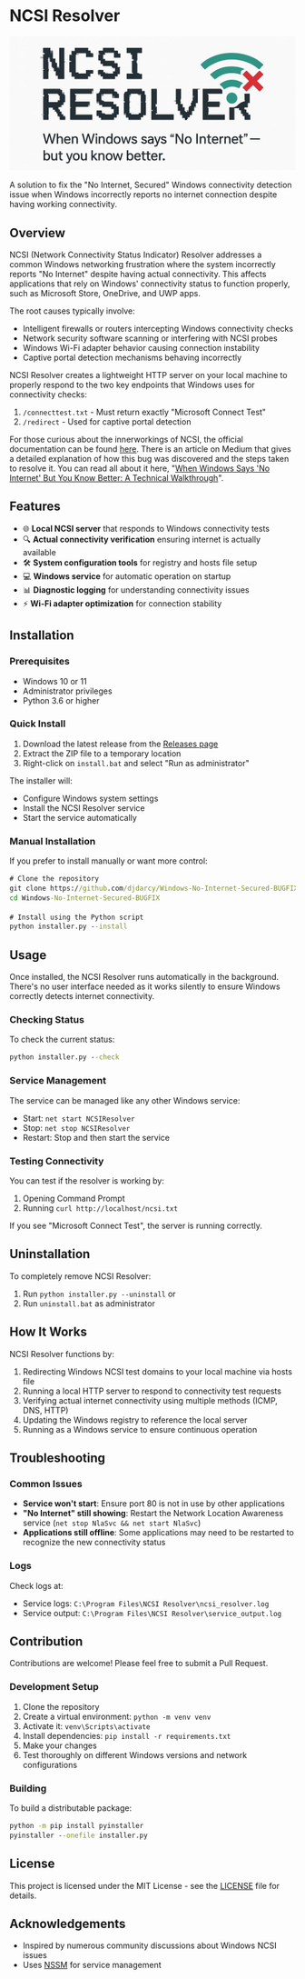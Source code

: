# NCSI Resolver

![NCSI Resolver Banner](docs/images/banner.png)

A solution to fix the "No Internet, Secured" Windows connectivity detection issue when Windows incorrectly reports no internet connection despite having working connectivity.

## Overview

NCSI (Network Connectivity Status Indicator) Resolver addresses a common Windows networking frustration where the system incorrectly reports "No Internet" despite having actual connectivity. This affects applications that rely on Windows' connectivity status to function properly, such as Microsoft Store, OneDrive, and UWP apps.

The root causes typically involve:
- Intelligent firewalls or routers intercepting Windows connectivity checks
- Network security software scanning or interfering with NCSI probes
- Windows Wi-Fi adapter behavior causing connection instability
- Captive portal detection mechanisms behaving incorrectly

NCSI Resolver creates a lightweight HTTP server on your local machine to properly respond to the two key endpoints that Windows uses for connectivity checks:

1. `/connecttest.txt` - Must return exactly "Microsoft Connect Test"
2. `/redirect` - Used for captive portal detection

For those curious about the innerworkings of NCSI, the official documentation can be found [here](https://learn.microsoft.com/en-us/windows-server/networking/ncsi/ncsi-overview). There is an article on Medium that gives a detailed explanation of how this bug was discovered and the steps taken to resolve it. You can read all about it here, "[When Windows Says 'No Internet' But You Know Better: A Technical Walkthrough](https://medium.com/technical-curious/when-windows-says-no-internet-but-you-know-better-a-technical-walkthrough-4710f541fc35)".

## Features

- 🌐 **Local NCSI server** that responds to Windows connectivity tests
- 🔍 **Actual connectivity verification** ensuring internet is actually available
- 🛠️ **System configuration tools** for registry and hosts file setup
- 💻 **Windows service** for automatic operation on startup
- 📊 **Diagnostic logging** for understanding connectivity issues
- ⚡ **Wi-Fi adapter optimization** for connection stability

## Installation

### Prerequisites

- Windows 10 or 11
- Administrator privileges
- Python 3.6 or higher

### Quick Install

1. Download the latest release from the [Releases page](https://github.com/djdarcy/Windows-No-Internet-Secured-BUGFIX/releases)
2. Extract the ZIP file to a temporary location
3. Right-click on `install.bat` and select "Run as administrator"

The installer will:
- Configure Windows system settings
- Install the NCSI Resolver service
- Start the service automatically

### Manual Installation

If you prefer to install manually or want more control:

```cmd
# Clone the repository
git clone https://github.com/djdarcy/Windows-No-Internet-Secured-BUGFIX.git
cd Windows-No-Internet-Secured-BUGFIX

# Install using the Python script
python installer.py --install
```

## Usage

Once installed, the NCSI Resolver runs automatically in the background. There's no user interface needed as it works silently to ensure Windows correctly detects internet connectivity.

### Checking Status

To check the current status:

```cmd
python installer.py --check
```

### Service Management

The service can be managed like any other Windows service:

- Start: `net start NCSIResolver`
- Stop: `net stop NCSIResolver`
- Restart: Stop and then start the service

### Testing Connectivity

You can test if the resolver is working by:

1. Opening Command Prompt
2. Running `curl http://localhost/ncsi.txt`

If you see "Microsoft Connect Test", the server is running correctly.

## Uninstallation

To completely remove NCSI Resolver:

1. Run `python installer.py --uninstall` or
2. Run `uninstall.bat` as administrator

## How It Works

NCSI Resolver functions by:

1. Redirecting Windows NCSI test domains to your local machine via hosts file
2. Running a local HTTP server to respond to connectivity test requests
3. Verifying actual internet connectivity using multiple methods (ICMP, DNS, HTTP)
4. Updating the Windows registry to reference the local server
5. Running as a Windows service to ensure continuous operation

## Troubleshooting

### Common Issues

- **Service won't start**: Ensure port 80 is not in use by other applications
- **"No Internet" still showing**: Restart the Network Location Awareness service (`net stop NlaSvc && net start NlaSvc`)
- **Applications still offline**: Some applications may need to be restarted to recognize the new connectivity status

### Logs

Check logs at:
- Service logs: `C:\Program Files\NCSI Resolver\ncsi_resolver.log`
- Service output: `C:\Program Files\NCSI Resolver\service_output.log`

## Contribution

Contributions are welcome! Please feel free to submit a Pull Request.

### Development Setup

1. Clone the repository
2. Create a virtual environment: `python -m venv venv`
3. Activate it: `venv\Scripts\activate`
4. Install dependencies: `pip install -r requirements.txt`
5. Make your changes
6. Test thoroughly on different Windows versions and network configurations

### Building

To build a distributable package:

```cmd
python -m pip install pyinstaller
pyinstaller --onefile installer.py
```

## License

This project is licensed under the MIT License - see the [LICENSE](LICENSE) file for details.

## Acknowledgements

- Inspired by numerous community discussions about Windows NCSI issues
- Uses [NSSM](https://nssm.cc/) for service management
